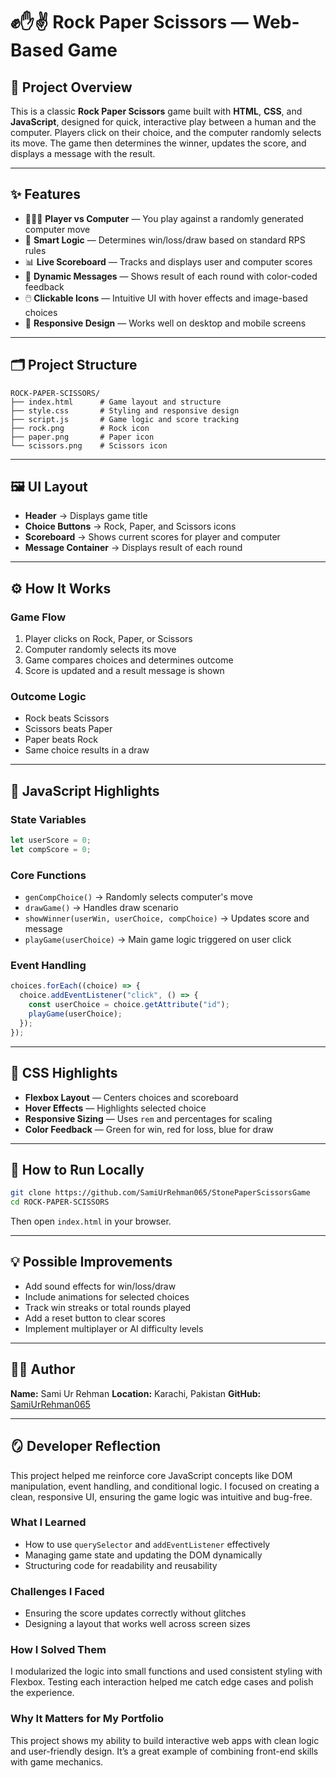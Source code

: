 # ✊✋✌️ Rock Paper Scissors — Web-Based Game

## 📌 Project Overview

This is a classic **Rock Paper Scissors** game built with **HTML**, **CSS**, and **JavaScript**, designed for quick, interactive play between a human and the computer. Players click on their choice, and the computer randomly selects its move. The game then determines the winner, updates the score, and displays a message with the result.

-----

## ✨ Features

  * 🧑‍🤝‍🧑 **Player vs Computer** — You play against a randomly generated computer move
  * 🧠 **Smart Logic** — Determines win/loss/draw based on standard RPS rules
  * 📊 **Live Scoreboard** — Tracks and displays user and computer scores
  * 💬 **Dynamic Messages** — Shows result of each round with color-coded feedback
  * 🖱️ **Clickable Icons** — Intuitive UI with hover effects and image-based choices
  * 📱 **Responsive Design** — Works well on desktop and mobile screens

-----

## 🗂 Project Structure

```
ROCK-PAPER-SCISSORS/
├── index.html      # Game layout and structure
├── style.css       # Styling and responsive design
├── script.js       # Game logic and score tracking
├── rock.png        # Rock icon
├── paper.png       # Paper icon
└── scissors.png    # Scissors icon
```

-----

## 🖼 UI Layout

  * **Header** → Displays game title
  * **Choice Buttons** → Rock, Paper, and Scissors icons
  * **Scoreboard** → Shows current scores for player and computer
  * **Message Container** → Displays result of each round

-----

## ⚙️ How It Works

### Game Flow

1.  Player clicks on Rock, Paper, or Scissors
2.  Computer randomly selects its move
3.  Game compares choices and determines outcome
4.  Score is updated and a result message is shown

### Outcome Logic

  * Rock beats Scissors
  * Scissors beats Paper
  * Paper beats Rock
  * Same choice results in a draw

-----

## 📜 JavaScript Highlights

### State Variables

```js
let userScore = 0;
let compScore = 0;
```

### Core Functions

  * `genCompChoice()` → Randomly selects computer's move
  * `drawGame()` → Handles draw scenario
  * `showWinner(userWin, userChoice, compChoice)` → Updates score and message
  * `playGame(userChoice)` → Main game logic triggered on user click

### Event Handling

```js
choices.forEach((choice) => {
  choice.addEventListener("click", () => {
    const userChoice = choice.getAttribute("id");
    playGame(userChoice);
  });
});
```

-----

## 🎨 CSS Highlights

  * **Flexbox Layout** — Centers choices and scoreboard
  * **Hover Effects** — Highlights selected choice
  * **Responsive Sizing** — Uses `rem` and percentages for scaling
  * **Color Feedback** — Green for win, red for loss, blue for draw

-----

## 🚀 How to Run Locally

```bash
git clone https://github.com/SamiUrRehman065/StonePaperScissorsGame
cd ROCK-PAPER-SCISSORS
```

Then open `index.html` in your browser.

-----

## 💡 Possible Improvements

  * Add sound effects for win/loss/draw
  * Include animations for selected choices
  * Track win streaks or total rounds played
  * Add a reset button to clear scores
  * Implement multiplayer or AI difficulty levels

-----

## 🧑‍💻 Author

**Name:** Sami Ur Rehman
**Location:** Karachi, Pakistan
**GitHub:** [SamiUrRehman065](https://www.google.com/search?q=https://github.com/SamiUrRehman065)

-----

## 🪞 Developer Reflection

This project helped me reinforce core JavaScript concepts like DOM manipulation, event handling, and conditional logic. I focused on creating a clean, responsive UI, ensuring the game logic was intuitive and bug-free.

### What I Learned

  * How to use `querySelector` and `addEventListener` effectively
  * Managing game state and updating the DOM dynamically
  * Structuring code for readability and reusability

### Challenges I Faced

  * Ensuring the score updates correctly without glitches
  * Designing a layout that works well across screen sizes

### How I Solved Them

I modularized the logic into small functions and used consistent styling with Flexbox. Testing each interaction helped me catch edge cases and polish the experience.

### Why It Matters for My Portfolio

This project shows my ability to build interactive web apps with clean logic and user-friendly design. It’s a great example of combining front-end skills with game mechanics.
